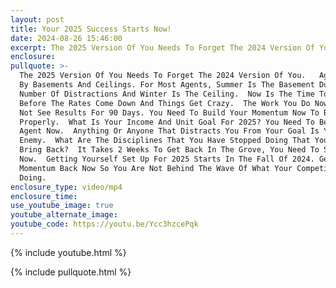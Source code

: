 ```yaml
---
layout: post
title: Your 2025 Success Starts Now!
date: 2024-08-26 15:46:00
excerpt: The 2025 Version Of You Needs To Forget The 2024 Version Of You.
enclosure:
pullquote: >-
  The 2025 Version Of You Needs To Forget The 2024 Version Of You.   Agents Live
  By Basements And Ceilings. For Most Agents, Summer Is The Basement Due To The
  Number Of Distractions And Winter Is The Ceiling.  Now Is The Time To Recommit
  Before The Rates Come Down And Things Get Crazy.  The Work You Do Now You Will
  Not See Results For 90 Days. You Need To Build Your Momentum Now To Be Set Up
  Properly.  What Is Your Income And Unit Goal For 2025? You Need To Be The 2025
  Agent Now.  Anything Or Anyone That Distracts You From Your Goal Is Your
  Enemy.  What Are The Disciplines That You Have Stopped Doing That You Need To
  Bring Back?  It Takes 2 Weeks To Get Back In The Grove, You Need To Start
  Now.  Getting Yourself Set Up For 2025 Starts In The Fall Of 2024. Get Your
  Momentum Back Now So You Are Not Behind The Wave Of What Your Competition Is
  Doing.
enclosure_type: video/mp4
enclosure_time:
use_youtube_image: true
youtube_alternate_image:
youtube_code: https://youtu.be/Ycc3hzcePqk
---
```

{% include youtube.html %}

{% include pullquote.html %}